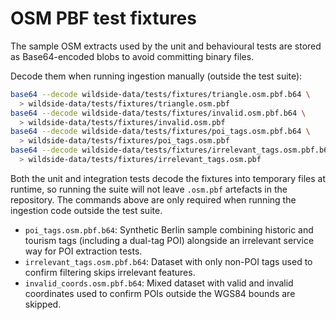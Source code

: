 # OSM PBF test fixtures

The sample OSM extracts used by the unit and behavioural tests are stored as
Base64-encoded blobs to avoid committing binary files.

Decode them when running ingestion manually (outside the test suite):

```bash
base64 --decode wildside-data/tests/fixtures/triangle.osm.pbf.b64 \
  > wildside-data/tests/fixtures/triangle.osm.pbf
base64 --decode wildside-data/tests/fixtures/invalid.osm.pbf.b64 \
  > wildside-data/tests/fixtures/invalid.osm.pbf
base64 --decode wildside-data/tests/fixtures/poi_tags.osm.pbf.b64 \
  > wildside-data/tests/fixtures/poi_tags.osm.pbf
base64 --decode wildside-data/tests/fixtures/irrelevant_tags.osm.pbf.b64 \
  > wildside-data/tests/fixtures/irrelevant_tags.osm.pbf
```

Both the unit and integration tests decode the fixtures into temporary files at
runtime, so running the suite will not leave `.osm.pbf` artefacts in the
repository. The commands above are only required when running the ingestion
code outside the test suite.

- `poi_tags.osm.pbf.b64`: Synthetic Berlin sample combining historic and
  tourism tags (including a dual-tag POI) alongside an irrelevant service way
  for POI extraction tests.
- `irrelevant_tags.osm.pbf.b64`: Dataset with only non-POI tags used to confirm
  filtering skips irrelevant features.
- `invalid_coords.osm.pbf.b64`: Mixed dataset with valid and invalid
  coordinates used to confirm POIs outside the WGS84 bounds are skipped.

